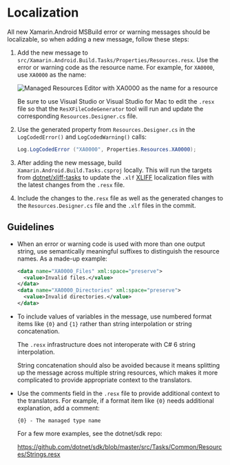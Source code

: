 # Localization

All new Xamarin.Android MSBuild error or warning messages should be localizable,
so when adding a new message, follow these steps:

 1. Add the new message to
    `src/Xamarin.Android.Build.Tasks/Properties/Resources.resx`.  Use the error
    or warning code as the resource name.  For example, for `XA0000`, use
    `XA0000` as the name:

    ![Managed Resources Editor with XA0000 as the name for a
    resource][resources-editor]

    Be sure to use Visual Studio or Visual Studio for Mac to edit the `.resx`
    file so that the `ResXFileCodeGenerator` tool will run and update the
    corresponding `Resources.Designer.cs` file.

 2. Use the generated property from `Resources.Designer.cs` in the
    `LogCodedError()` and `LogCodedWarning()` calls:

    ```csharp
    Log.LogCodedError ("XA0000", Properties.Resources.XA0000);
    ```

 3. After adding the new message, build `Xamarin.Android.Build.Tasks.csproj`
    locally.  This will run the targets from [dotnet/xliff-tasks][xliff-tasks]
    to update the `.xlf` [XLIFF][xliff] localization files with the latest
    changes from the `.resx` file.

 4. Include the changes to the`.resx` file as well as the generated changes to
    the `Resources.Designer.cs` file and the `.xlf` files in the commit.

## Guidelines

  * When an error or warning code is used with more than one output string, use
    semantically meaningful suffixes to distinguish the resource names.  As a
    made-up example:

    ```xml
    <data name="XA0000_Files" xml:space="preserve">
      <value>Invalid files.</value>
    </data>
    <data name="XA0000_Directories" xml:space="preserve">
      <value>Invalid directories.</value>
    </data>
    ```

  * To include values of variables in the message, use numbered format items
    like `{0}` and `{1}` rather than string interpolation or string
    concatenation.

    The `.resx` infrastructure does not interoperate with C# 6 string
    interpolation.

    String concatenation should also be avoided because it means splitting up
    the message across multiple string resources, which makes it more
    complicated to provide appropriate context to the translators.

  * Use the comments field in the `.resx` file to provide additional context to
    the translators.  For example, if a format item like `{0}` needs additional
    explanation, add a comment:

    ```
    {0} - The managed type name
    ```

    For a few more examples, see the dotnet/sdk repo:

    https://github.com/dotnet/sdk/blob/master/src/Tasks/Common/Resources/Strings.resx

[resources-editor]: ../images/resources-editor-xa0000.png
[xliff-tasks]: https://github.com/dotnet/xliff-tasks
[xliff]: http://docs.oasis-open.org/xliff/v1.2/os/xliff-core.html